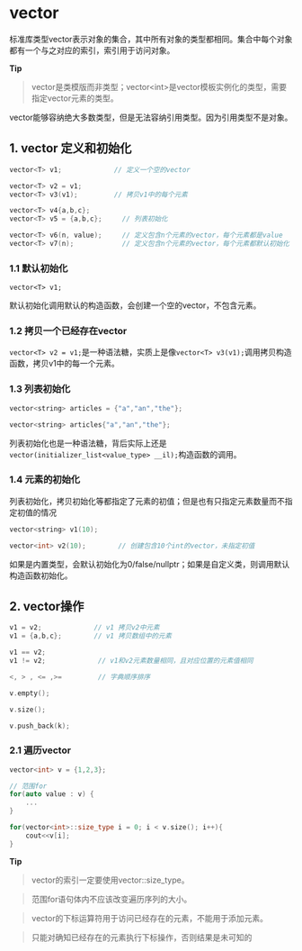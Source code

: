 # vector

标准库类型vector表示对象的集合，其中所有对象的类型都相同。集合中每个对象都有一个与之对应的索引，索引用于访问对象。

**Tip** 

> vector是类模版而非类型；vector\<int\>是vector模板实例化的类型，需要指定vector元素的类型。

vector能够容纳绝大多数类型，但是无法容纳引用类型。因为引用类型不是对象。

## 1. vector 定义和初始化

```c++
vector<T> v1;             // 定义一个空的vector

vector<T> v2 = v1;       
vector<T> v3(v1);         // 拷贝v1中的每个元素

vector<T> v4{a,b,c};
vector<T> v5 = {a,b,c};     // 列表初始化

vector<T> v6(n, value);     // 定义包含n个元素的vector，每个元素都是value
vector<T> v7(n);            // 定义包含n个元素的vector，每个元素都默认初始化
```

### 1.1 默认初始化

`vector<T> v1;`

默认初始化调用默认的构造函数，会创建一个空的vector，不包含元素。

### 1.2 拷贝一个已经存在vector

`vector<T> v2 = v1;`是一种语法糖，实质上是像`vector<T> v3(v1);`调用拷贝构造函数，拷贝v1中的每一个元素。

### 1.3 列表初始化

```c++
vector<string> articles = {"a","an","the"};

vector<string> articles{"a","an","the"};

```

列表初始化也是一种语法糖，背后实际上还是`   vector(initializer_list<value_type> __il);`构造函数的调用。

### 1.4 元素的初始化

列表初始化，拷贝初始化等都指定了元素的初值；但是也有只指定元素数量而不指定初值的情况

```c++
vector<string> v1(10);

vector<int> v2(10);        // 创建包含10个int的vector，未指定初值
```

如果是内置类型，会默认初始化为0/false/nullptr；如果是自定义类，则调用默认构造函数初始化。


## 2. vector操作

```c++
v1 = v2;             // v1 拷贝v2中元素 
v1 = {a,b,c};        // v1 拷贝数组中的元素

v1 == v2; 
v1 != v2;             // v1和v2元素数量相同，且对应位置的元素值相同

<, > , <= ,>=         // 字典顺序排序

v.empty();

v.size();

v.push_back(k);
```
### 2.1 遍历vector

```c++
vector<int> v = {1,2,3};

// 范围for
for(auto value : v) {
    ...
}

for(vector<int>::size_type i = 0; i < v.size(); i++){
    cout<<v[i];
}
```

**Tip**

> vector的索引一定要使用vector<T>::size_type。

> 范围for语句体内不应该改变遍历序列的大小。

> vector的下标运算符用于访问已经存在的元素，不能用于添加元素。

> 只能对确知已经存在的元素执行下标操作，否则结果是未可知的


